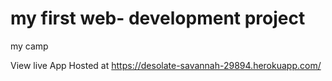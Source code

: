 # my first web- development project
 my camp
 
View live App
Hosted at https://desolate-savannah-29894.herokuapp.com/

